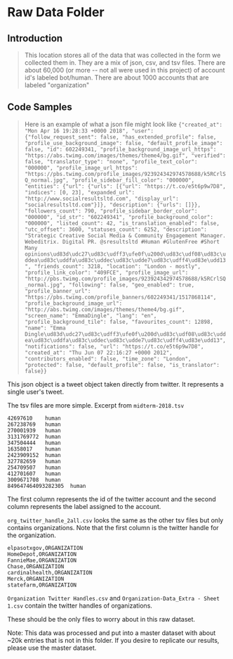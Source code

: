 # Raw Data Folder

## Introduction

> This location stores all of the data that was collected in the form we collected them in. They are a mix of json, csv, and tsv files. There are about 60,000 (or more -- not all were used in this project) of account id's labeled bot/human. There are about 1000 accounts that are labeled "organization"

## Code Samples

> Here is an example of what a json file might look like
```{"created_at": "Mon Apr 16 19:28:33 +0000 2018", "user": {"follow_request_sent": false, "has_extended_profile": false, "profile_use_background_image": false, "default_profile_image": false, "id": 602249341, "profile_background_image_url_https": "https://abs.twimg.com/images/themes/theme4/bg.gif", "verified": false, "translator_type": "none", "profile_text_color": "000000", "profile_image_url_https": "https://pbs.twimg.com/profile_images/923924342974578688/k5RCrlSQ_normal.jpg", "profile_sidebar_fill_color": "000000", "entities": {"url": {"urls": [{"url": "https://t.co/e5t6p9w7D8", "indices": [0, 23], "expanded_url": "http://www.socialresultsltd.com", "display_url": "socialresultsltd.com"}]}, "description": {"urls": []}}, "followers_count": 790, "profile_sidebar_border_color": "000000", "id_str": "602249341", "profile_background_color": "000000", "listed_count": 42, "is_translation_enabled": false, "utc_offset": 3600, "statuses_count": 6252, "description": "Strategic Creative Social Media & Community Engagement Manager. Webeditrix. Digital PR. @sresultsltd #Human #GlutenFree #Short Many opinions\ud83d\udc27\ud83c\udff3\ufe0f\u200d\ud83c\udf08\ud83c\uddea\ud83c\uddfa\ud83c\uddec\ud83c\udde7\ud83c\udff4\ud83e\udd13", "friends_count": 3218, "location": "London - mostly", "profile_link_color": "409FCE", "profile_image_url": "http://pbs.twimg.com/profile_images/923924342974578688/k5RCrlSQ_normal.jpg", "following": false, "geo_enabled": true, "profile_banner_url": "https://pbs.twimg.com/profile_banners/602249341/1517868114", "profile_background_image_url": "http://abs.twimg.com/images/themes/theme4/bg.gif", "screen_name": "EmmaDingle", "lang": "en", "profile_background_tile": false, "favourites_count": 12898, "name": "Emma Dingle\ud83d\udc27\ud83c\udff3\ufe0f\u200d\ud83c\udf08\ud83c\uddea\ud83c\uddfa\ud83c\uddec\ud83c\udde7\ud83c\udff4\ud83e\udd13", "notifications": false, "url": "https://t.co/e5t6p9w7D8", "created_at": "Thu Jun 07 22:16:27 +0000 2012", "contributors_enabled": false, "time_zone": "London", "protected": false, "default_profile": false, "is_translator": false}}```

This json object is a tweet object taken directly from twitter. It represents a single user's tweet.

The tsv files are more simple. Excerpt from ```midterm-2018.tsv```

```
42697610	human
267238769	human
270001939	human
3131769772	human
347504444	human
16358017	human
2423909152	human
327782659	human
254709507	human
412701607	human
3009671708	human
849647464093282305	human
```

The first column represents the id of the twitter account and the second column represents the label assigned to the account.

```org_twitter_handle_2all.csv``` looks the same as the other tsv files but only contains organizations. Note that the first column is the twitter handle for the organization.

```
elpasotxgov,ORGANIZATION
HomeDepot,ORGANIZATION
FannieMae,ORGANIZATION
Chase,ORGANIZATION
cardinalhealth,ORGANIZATION
Merck,ORGANIZATION
statefarm,ORGANIZATION
```

```Organization Twitter Handles.csv``` and ``` Organization-Data_Extra - Sheet 1.csv ``` contain the twitter handles of organizations.

These should be the only files to worry about in this raw dataset. 

Note: This data was processed and put into a master dataset with about ~20k entries that is not in this folder. If you desire to replicate our results, please use the master dataset.
